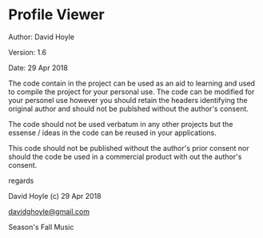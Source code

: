 Profile Viewer
==============

Author:  David Hoyle

Version: 1.6

Date:    29 Apr 2018

The code contain in the project can be used as an aid to learning and used to compile the project for your personal use. The code can be modified for your personel use however you should retain the headers identifying the original author and should not be publshed without the author's consent.

The code should not be used verbatum in any other projects but the essense / ideas in the code can be reused in your applications.

This code should not be published without the author's prior consent nor should the code be used in a commercial product with out the author's consent.

regards

David Hoyle (c) 29 Apr 2018

davidghoyle@gmail.com

Season's Fall Music
